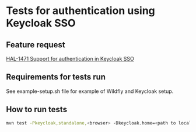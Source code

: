 # Tests for authentication using Keycloak SSO

## Feature request
[HAL-1471 Support for authentication in Keycloak SSO](https://issues.jboss.org/browse/HAL-1471)

## Requirements for tests run
See example-setup.sh file for example of Wildfly and Keycloak setup.

## How to run tests
```bash
mvn test -Pkeycloak,standalone,<browser> -Dkeycloak.home=<path to local keycloak installation> -Dssl.truststore.file=<path to truststore to be able to connect management secured with SSL>
```

